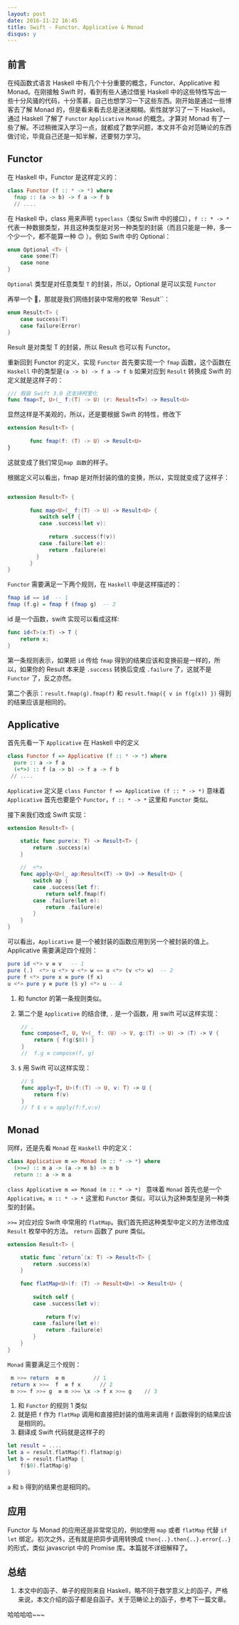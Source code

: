 ```yaml
---
layout: post
date: 2016-11-22 16:45
title: Swift - Functor、Applicative & Monad
disqus: y
---
```


## 前言

在纯函数式语言 Haskell 中有几个十分重要的概念，Functor、Applicative 和 Monad。在刚接触 Swift 时，看到有些人通过借鉴 Haskell 中的这些特性写出一些十分风骚的代码，十分羡慕，自己也想学习一下这些东西。刚开始是通过一些博客去了解 Monad 的，但是看来看去总是迷迷糊糊。索性就学习了一下 Haskell，通过 Haskell 了解了 `Functor` `Applicative` `Monad` 的概念。才算对 Monad 有了一些了解。不过稍微深入学习一点，就都成了数学问题，本文并不会对范畴论的东西做讨论，毕竟自己还是一知半解，还要努力学习。

## Functor

在 Haskell 中，Functor 是这样定义的：

```haskell
class Functor (f :: * -> *) where
  fmap :: (a -> b) -> f a -> f b
  // ....
```

在 Haskell 中，class 用来声明  `typeclass`（类似 Swift 中的接口），`f :: * -> *` 代表一种数据类型，并且这种类型是对另一种类型的封装（而且只能是一种，多一个少一个，都不能算一种 🙃 ）。例如 Swift 中的 Optional：
 
```swift
enum Optional <T> {
    case some(T)
    case none
}
```

`Optional` 类型是对任意类型 `T` 的封装，所以，Optional 是可以实现 `Functor`

再举一个 🌰，那就是我们网络封装中常用的枚举 `Result``：

```swift
enum Result<T> {
    case success(T)
    case failure(Error)
}
```

Result 是对类型 T 的封装，所以 Result 也可以有 Functor。

重新回到 Functor 的定义，实现 `Functor` 首先要实现一个 `fmap` 函数，这个函数在 `Haskell` 中的类型是`(a -> b) -> f a -> f b`
如果对应到 `Result` 转换成 Swift 的定义就是这样子的：

```swift
/// 假装 Swift 3.0 还支持柯里化
func fmap<T, U>(_ f:(T) -> U) (r: Result<T>) -> Result<U>
```

显然这样是不美观的，所以，还是要根据 Swift 的特性，修改下

```swift
extension Result<T> {
    
       func fmap(f: (T) -> U) -> Result<U>  
}

```

这就变成了我们常见`map 函数`的样子。

根据定义可以看出，fmap 是对所封装的值的变换，所以，实现就变成了这样子：

```swift

extension Result<T> {
    
       func map<U>(_ f:(T) -> U) -> Result<U> {
          switch self {
          case .success(let v):
            
             return .success(f(v))
          case .failure(let e):
             return .failure(e)
         }
       }
}

```

`Functor` 需要满足一下两个规则，在 `Haskell` 中是这样描述的：

```haskell
fmap id == id  -- 1
fmap (f.g) = fmap f (fmap g)  -- 2
```

id 是一个函数，swift 实现可以看成这样:

```swift
func id<T>(x:T) -> T {
    return x;
}
```
第一条规则表示，如果把 `id` 传给 `fmap` 得到的结果应该和变换前是一样的，所以，如果你的 Result 本来是 `.success` 转换后变成 `.failure` 了，这就不是 `Functor` 了，反之亦然。

第二个表示：`result.fmap(g).fmap(f)` 和 `result.fmap({ v in f(g(x)) })` 得到的结果应该是相同的。

## Applicative

首先先看一下 `Applicative` 在 Haskell 中的定义

```haskell
class Functor f => Applicative (f :: * -> *) where
  pure :: a -> f a
  (<*>) :: f (a -> b) -> f a -> f b
 // ....
```

 `Applicative` 定义是 `class Functor f => Applicative (f :: * -> *)` 意味着 `Applicative` 首先也要是个 `Functor`，`f :: * -> *` 这里和 `Functor` 类似。

接下来我们改成 Swift 实现：

```swift
extension Result<T> {

    static func pure(x: T) -> Result<T> {
        return .success(x)
    }
    
    //  <*>
    func apply<U>(_ ap:Result<(T) -> U>) -> Result<U> {
        switch ap {
        case .success(let f):
            return self.fmap(f)
        case .failure(let e):
            return .failure(e)
        }
    }
}
```

可以看出，`Applicative` 是一个被封装的函数应用到另一个被封装的值上。Applicative 需要满足四个规则：

```haskell
pure id <*> v ≡ v   -- 1
pure (.)  <*> u <*> v <*> w == u <*> (v <*> w)  -- 2
pure f <*> pure x ≡ pure (f x) 
u <*> pure y ≡ pure ($ y) <*> u -- 4
```

1. 和 functor 的第一条规则类似。
2. 第二个是 `Applicative` 的结合律, `.` 是一个函数，用 swift 可以这样实现：

   ```swift
    // .
    func compose<T, U, V>(_ f: (U) -> V, g:(T) -> U) -> (T) -> V {
        return { f(g($0)) }
    }
    //  f.g ≡ compose(f, g)
   ```
3. `$` 用 Swift 可以这样实现：

   ```swift
    // $
    func apply<T, U>(f:(T) -> U, v: T) -> U {
        return f(v)
    }
    // f $ v ≡ apply(f:f,v:v)
   ```

## Monad

同样，还是先看 `Monad` 在 `Haskell` 中的定义：

```haskell
class Applicative m => Monad (m :: * -> *) where
  (>>=) :: m a -> (a -> m b) -> m b
  return :: a -> m a
```

`class Applicative m => Monad (m :: * -> *) ` 意味着 `Monad` 首先也是一个 `Applicative`。`m :: * -> *` 这里和 `Functor` 类似，可以认为这种类型是另一种类型的封装。

`>>=` 对应对应 Swift 中常用的 `flatMap`。我们首先把这种类型中定义的方法修改成 `Result` 枚举中的方法。
`return` 函数了 pure 类似。

```swift
extension Result<T> {

    static func `return`(x: T) -> Result<T> {
        return .success(x)
    }
    
    func flatMap<U>(f: (T) -> Result<U>) -> Result<U> {
        
        switch self {
        case .success(let v):
            
            return f(v)
        case .failure(let e):
            return .failure(e)
        }
    }
}
```

`Monad` 需要满足三个规则：

```haskell
 m >>= return  ≡ m         // 1
 return x >>=  f  ≡ f x      // 2
 m >>= f >>= g  ≡ m >>= \x -> f x >>= g    // 3
```

1. 和 `Functor` 的规则 1 类似
2. 就是把 `f` 作为 `flatMap` 调用和直接把封装的值用来调用 `f` 函数得到的结果应该是相同的。
3. 翻译成 Swift 代码就是这样子的

```swift
let result = ....
let a = result.flatMap(f).flatmap(g) 
let b = result.flatMap {
    f($0).flatMap(g)
}
```

`a` 和 `b` 得到的结果也是相同的。

## 应用

Functor 与 Monad 的应用还是非常常见的，例如使用 `map` 或者 `flatMap` 代替 `if let` 绑定。初次之外，还有就是把异步调用转换成 `then{..}.then{..}.error{..}` 的形式，类似 javascript 中的 Promise 库。本篇就不详细解释了。

## 总结
1. 本文中的函子、单子的规则来自 Haskell，略不同于数学意义上的函子，严格来说，本文介绍的函子都是自函子。关于范畴论上的函子，参考下一篇文章。

哈哈哈哈~~~







